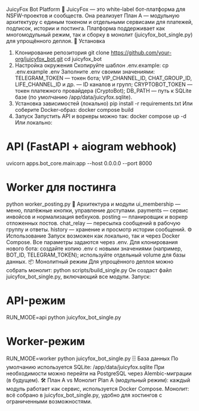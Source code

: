 JuicyFox Bot Platform 🦊
JuicyFox — это white-label бот-платформа для NSFW-проектов и сообществ.
Она реализует План A — модульную архитектуру с единым токеном и отдельными сервисами для платежей, подписок, истории и постинга.
Платформа поддерживает как многомодульный режим, так и сборку в монолит (juicyfox_bot_single.py) для упрощённого деплоя.
🚀 Установка
1. Клонирование репозитория
git clone https://github.com/your-org/juicyfox_bot.git
cd juicyfox_bot
2. Настройка окружения
Скопируйте шаблон .env.example:
cp .env.example .env
Заполните .env своими значениями:
TELEGRAM_TOKEN — токен бота;
VIP_CHANNEL_ID, CHAT_GROUP_ID, LIFE_CHANNEL_ID и др. — ID каналов и групп;
CRYPTOBOT_TOKEN — токен платежного провайдера (CryptoBot);
DB_PATH — путь к SQLite базе (по умолчанию /app/data/juicyfox.sqlite).
3. Установка зависимостей (локально)
pip install -r requirements.txt
Или соберите Docker-образ:
docker compose build
4. Запуск
Запустить API и воркеры можно так:
docker compose up -d
Или локально:
# API (FastAPI + aiogram webhook)
uvicorn apps.bot_core.main:app --host 0.0.0.0 --port 8000

# Worker для постинга
python worker_posting.py
🧩 Архитектура и модули
ui_membership — меню, платёжные кнопки, управление доступами.
payments — сервис инвойсов и нормализация вебхуков.
posting — планировщик и воркер отложенных постов.
chat_relay — пересылка сообщений в рабочую группу и ответы.
history — хранение и просмотр истории сообщений.
⚙️ Использование
Запуск возможен как локально, так и через Docker Compose.
Все параметры задаются через .env.
Для клонирования нового бота:
создайте копию .env с новыми значениями (например, BOT_ID, TELEGRAM_TOKEN);
используйте отдельный volume для базы данных.
📦 Монолитный режим
Для упрощённого деплоя можно собрать монолит:
python scripts/build_single.py
Он создаст файл juicyfox_bot_single.py, включающий все модули.
Запуск:
# API-режим
RUN_MODE=api python juicyfox_bot_single.py

# Worker-режим
RUN_MODE=worker python juicyfox_bot_single.py
🗄️ База данных
По умолчанию используется SQLite:
/app/data/juicyfox.sqlite
При необходимости можно перейти на PostgreSQL через Alembic-миграции (в будущем).
🛠️ План A vs Монолит
Plan A (модульный режим): каждый модуль работает как сервис, используется Docker Compose.
Монолит: всё собрано в juicyfox_bot_single.py, удобно для хостингов с ограниченными возможностями.
